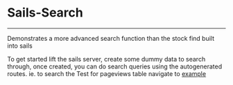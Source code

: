 # Sails-Search
---
Demonstrates a more advanced search function than the stock find built into sails

To get started lift the sails server, create some dummy data to search through, once created, you can do search queries
using the autogenerated routes.  ie. to search the Test for pageviews table navigate to [example](http://localhost/test/search?PageView=0)

